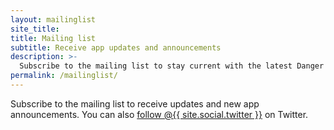 ```yaml
---
layout: mailinglist
site_title: 
title: Mailing list 
subtitle: Receive app updates and announcements
description: >-
  Subscribe to the mailing list to stay current with the latest Danger Cove news.
permalink: /mailinglist/
---
```


Subscribe to the mailing list to receive updates and new app announcements. You can also <a href="https://www.twitter.com/{{ site.social.twitter }}">follow @{{ site.social.twitter }}</a> on Twitter.
